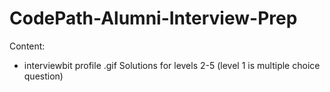 # CodePath-Alumni-Interview-Prep
Content:
  - interviewbit profile .gif
  Solutions for levels 2-5 (level 1 is multiple choice question)
